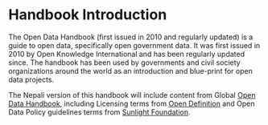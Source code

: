 # Handbook Introduction

The Open Data Handbook (first issued in 2010 and regularly updated) is a guide to open data, specifically open government data. It was first issued in 2010 by Open Knowledge International and has been regularly updated since. The handbook has been used by governments and civil society organizations around the world as an introduction and blue-print for open data projects.

The Nepali version of this handbook will include content from Global [Open Data Handbook](http://opendatahandbook.org), including Licensing terms from [Open Definition](http://opendefinition.org) and Open Data Policy guidelines terms from [Sunlight Foundation](http://sunlightfoundation.com).

